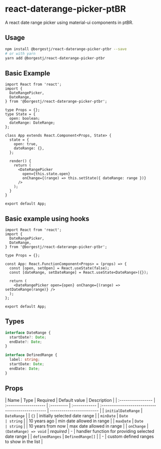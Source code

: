 # react-daterange-picker-ptBR

A react date range picker using material-ui components in ptBR.

## Usage

```bash
npm install @borgestj/react-daterange-picker-ptbr --save
# or with yarn
yarn add @borgestj/react-daterange-picker-ptbr
```

## Basic Example

```tsx
import React from 'react';
import {
  DateRangePicker,
  DateRange,
} from '@borgestj/react-daterange-picker-ptbr';

type Props = {};
type State = {
  open: boolean;
  dateRange: DateRange;
};

class App extends React.Component<Props, State> {
  state = {
    open: true,
    dateRange: {},
  };

  render() {
    return (
      <DateRangePicker
        open={this.state.open}
        onChange={(range) => this.setState({ dateRange: range })}
      />
    );
  }
}

export default App;
```

## Basic example using hooks

```tsx
import React from 'react';
import {
  DateRangePicker,
  DateRange,
} from '@borgestj/react-daterange-picker-ptbr';

type Props = {};

const App: React.FunctionComponent<Props> = (props) => {
  const [open, setOpen] = React.useState(false);
  const [dateRange, setDateRange] = React.useState<DateRange>({});

  return (
    <DateRangePicker open={open} onChange={(range) => setDateRange(range)} />
  );
};

export default App;
```

## Types

```ts
interface DateRange {
  startDate?: Date;
  endDate?: Date;
}

interface DefinedRange {
  label: string;
  startDate: Date;
  endDate: Date;
}
```

## Props

| Name               | Type                  | Required   | Default value | Description                                        |
| :----------------- | :-------------------- | :--------- | :------------ | :------------------------------------------------- | ------------------------- |
| `initialDateRange` | `DateRange`           |            | `{}`          | initially selected date range                      |
| `minDate`          | `Date                 | string`    |               | 10 years ago                                       | min date allowed in range |
| `maxDate`          | `Date                 | string`    |               | 10 years from now                                  | max date allowed in range |
| `onChange`         | `(DateRange) => void` | _required_ | -             | handler function for providing selected date range |
| `definedRanges`    | `DefinedRange[]`      |            | -             | custom defined ranges to show in the list          |
